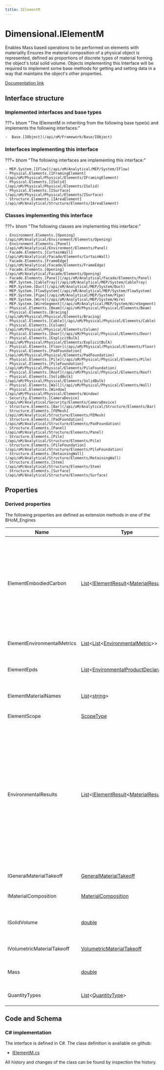 ```yaml
---
title: IElementM
---
```


# Dimensional.IElementM

Enables Mass based operations to be performed on elements with materiality
Ensures the material composition of a physical object is represented, defined as proportions of discrete types of material forming the object's total solid volume.
Objects implementing this Interface will be required to implement some base methods for getting and setting data in a way that maintains the object's other properties.


[Documentation link](https://bhom.xyz/documentation/BHoM_oM/Dimensional_oM/IElement-required-extension-methods/)

## Interface structure

### Implemented interfaces and base types

???+ bhom "The IElementM in inheriting from the following base type(s) and implements the following interfaces:"

    -  Base.[IObject](/api/oM/Framework/Base/IObject)


### Interfaces implementing this interface

???+ bhom "The following interfaces are implementing this interface:"

    - MEP.System.[IFlow](/api/oM/Analytical/MEP/System/IFlow)
    - Physical.Elements.[IFramingElement](/api/oM/Physical/Physical/Elements/IFramingElement)
    - Physical.Elements.[ISolid](/api/oM/Physical/Physical/Elements/ISolid)
    - Physical.Elements.[ISurface](/api/oM/Physical/Physical/Elements/ISurface)
    - Structure.Elements.[IAreaElement](/api/oM/Analytical/Structure/Elements/IAreaElement)


### Classes implementing this interface

???+ bhom "The following classes are implementing this interface:"

    - Environment.Elements.[Opening](/api/oM/Analytical/Environment/Elements/Opening)
    - Environment.Elements.[Panel](/api/oM/Analytical/Environment/Elements/Panel)
    - Facade.Elements.[CurtainWall](/api/oM/Analytical/Facade/Elements/CurtainWall)
    - Facade.Elements.[FrameEdge](/api/oM/Analytical/Facade/Elements/FrameEdge)
    - Facade.Elements.[Opening](/api/oM/Analytical/Facade/Elements/Opening)
    - Facade.Elements.[Panel](/api/oM/Analytical/Facade/Elements/Panel)
    - MEP.System.[CableTray](/api/oM/Analytical/MEP/System/CableTray)
    - MEP.System.[Duct](/api/oM/Analytical/MEP/System/Duct)
    - MEP.System.[FlowSystem](/api/oM/Analytical/MEP/System/FlowSystem)
    - MEP.System.[Pipe](/api/oM/Analytical/MEP/System/Pipe)
    - MEP.System.[Wire](/api/oM/Analytical/MEP/System/Wire)
    - MEP.System.[WireSegment](/api/oM/Analytical/MEP/System/WireSegment)
    - Physical.Elements.[Beam](/api/oM/Physical/Physical/Elements/Beam)
    - Physical.Elements.[Bracing](/api/oM/Physical/Physical/Elements/Bracing)
    - Physical.Elements.[Cable](/api/oM/Physical/Physical/Elements/Cable)
    - Physical.Elements.[Column](/api/oM/Physical/Physical/Elements/Column)
    - Physical.Elements.[Door](/api/oM/Physical/Physical/Elements/Door)
    - Physical.Elements.[ExplicitBulk](/api/oM/Physical/Physical/Elements/ExplicitBulk)
    - Physical.Elements.[Floor](/api/oM/Physical/Physical/Elements/Floor)
    - Physical.Elements.[PadFoundation](/api/oM/Physical/Physical/Elements/PadFoundation)
    - Physical.Elements.[Pile](/api/oM/Physical/Physical/Elements/Pile)
    - Physical.Elements.[PileFoundation](/api/oM/Physical/Physical/Elements/PileFoundation)
    - Physical.Elements.[Roof](/api/oM/Physical/Physical/Elements/Roof)
    - Physical.Elements.[SolidBulk](/api/oM/Physical/Physical/Elements/SolidBulk)
    - Physical.Elements.[Wall](/api/oM/Physical/Physical/Elements/Wall)
    - Physical.Elements.[Window](/api/oM/Physical/Physical/Elements/Window)
    - Security.Elements.[CameraDevice](/api/oM/Analytical/Security/Elements/CameraDevice)
    - Structure.Elements.[Bar](/api/oM/Analytical/Structure/Elements/Bar)
    - Structure.Elements.[FEMesh](/api/oM/Analytical/Structure/Elements/FEMesh)
    - Structure.Elements.[PadFoundation](/api/oM/Analytical/Structure/Elements/PadFoundation)
    - Structure.Elements.[Panel](/api/oM/Analytical/Structure/Elements/Panel)
    - Structure.Elements.[Pile](/api/oM/Analytical/Structure/Elements/Pile)
    - Structure.Elements.[PileFoundation](/api/oM/Analytical/Structure/Elements/PileFoundation)
    - Structure.Elements.[RetainingWall](/api/oM/Analytical/Structure/Elements/RetainingWall)
    - Structure.Elements.[Stem](/api/oM/Analytical/Structure/Elements/Stem)
    - Structure.Elements.[Surface](/api/oM/Analytical/Structure/Elements/Surface)


## Properties

### Derived properties

The following properties are defined as extension methods in one of the BHoM_Engines

| Name             | Type             | Description      | Quantity         | Engine           |
|------------------|------------------|------------------|------------------|------------------|
| ElementEmbodiedCarbon | [List](https://learn.microsoft.com/en-us/dotnet/api/System.Collections.Generic.List-1?view=netstandard-2.0)&lt;[IElementResult](/api/oM/Analytical/LifeCycleAssessment/Results/IElementResult%601)&lt;[MaterialResult](/api/oM/Analytical/LifeCycleAssessment/Results/MaterialResult)&gt;&gt; | Evaluates the embodied carbon on the provided element based on IStructE methodology of evaluation.<br>If you would like to evaluate other EPD metrics, please use one of the Query.EnvironmentalResults methods. <br>TemplateMaterials can be provided helping with picking the correct EPD corresponding to each material on the element. Please note that this evaluation method only support mass-based EPDs. | - | LifeCycleAssessment_Engine |
| ElementEnvironmentalMetrics | [List](https://learn.microsoft.com/en-us/dotnet/api/System.Collections.Generic.List-1?view=netstandard-2.0)&lt;[List](https://learn.microsoft.com/en-us/dotnet/api/System.Collections.Generic.List-1?view=netstandard-2.0)&lt;[EnvironmentalMetric](/api/oM/Analytical/LifeCycleAssessment/MaterialFragments/EnvironmentalMetric)&gt;&gt; | Query the Environmental Product Declarations from any IElementM with a MaterialComposition composed of IEPD materials. | - | LifeCycleAssessment_Engine |
| ElementEpds | [List](https://learn.microsoft.com/en-us/dotnet/api/System.Collections.Generic.List-1?view=netstandard-2.0)&lt;[EnvironmentalProductDeclaration](/api/oM/Analytical/LifeCycleAssessment/MaterialFragments/EnvironmentalProductDeclaration)&gt; | Query the Environmental Product Declarations from any IElementM with a MaterialComposition composed of IEPD materials. | - | LifeCycleAssessment_Engine |
| ElementMaterialNames | [List](https://learn.microsoft.com/en-us/dotnet/api/System.Collections.Generic.List-1?view=netstandard-2.0)&lt;[string](https://learn.microsoft.com/en-us/dotnet/api/System.String?view=netstandard-2.0)&gt; | Query the element's MaterialComposition to form a Material Hint to aid in EPD-Material Mapping. | - | LifeCycleAssessment_Engine |
| ElementScope | [ScopeType](/api/oM/Analytical/LifeCycleAssessment/ScopeType) | Returns the enumerable type of the scope found on an element. | - | LifeCycleAssessment_Engine |
| EnvironmentalResults | [List](https://learn.microsoft.com/en-us/dotnet/api/System.Collections.Generic.List-1?view=netstandard-2.0)&lt;[IElementResult](/api/oM/Analytical/LifeCycleAssessment/Results/IElementResult%601)&lt;[MaterialResult](/api/oM/Analytical/LifeCycleAssessment/Results/MaterialResult)&gt;&gt; | Evaluates the EnvironmentalMetrics for the provided element and returns an ElementResult for each evaluated metric type.<br>Evaluation is done by extracting the material takeoff for the provided element, giving quantities and Materiality.<br>Each Material in the takeoff is then evaluated by finding the EnvironmentalProductDeclaration (EPD), either stored on the material or from the list of template materials.<br>Each metric, or filtered chosen metrics, on the EPD is then evaluated.<br>Finally, an element result is returned per metric type. Each element result being the sum result of all metrics of the same type. | - | LifeCycleAssessment_Engine |
| IGeneralMaterialTakeoff | [GeneralMaterialTakeoff](/api/oM/Physical/Physical/Materials/GeneralMaterialTakeoff) | Gets the unique Materials along with their volumes defining an object's make-up. | - | Matter_Engine |
| IMaterialComposition | [MaterialComposition](/api/oM/Physical/Physical/Materials/MaterialComposition) | Gets the unique Materials along with their relative proportions defining an object's make-up. | - | Matter_Engine |
| ISolidVolume | [double](https://learn.microsoft.com/en-us/dotnet/api/System.Double?view=netstandard-2.0) | Returns an element's solid volume, i.e. the the volume of the element that had any materiality, excluding cavities, openings and voids. | [Volume](/api/oM/Dimensional/Quantities/Attributes/Volume) [m³] | Matter_Engine |
| IVolumetricMaterialTakeoff | [VolumetricMaterialTakeoff](/api/oM/Physical/Physical/Materials/VolumetricMaterialTakeoff) | Gets the unique Materials along with their volumes defining an object's make-up. | - | Matter_Engine |
| Mass | [double](https://learn.microsoft.com/en-us/dotnet/api/System.Double?view=netstandard-2.0) | Evaluates the mass of an object based its VolumetricMaterialTakeoff and Density. | [Mass](/api/oM/Dimensional/Quantities/Attributes/Mass) [kg] | Matter_Engine |
| QuantityTypes | [List](https://learn.microsoft.com/en-us/dotnet/api/System.Collections.Generic.List-1?view=netstandard-2.0)&lt;[QuantityType](/api/oM/Analytical/LifeCycleAssessment/QuantityType)&gt; | Query the QuantityType values from any IElementM object's MaterialComposition. | - | LifeCycleAssessment_Engine |


## Code and Schema

### C# implementation

The interface is defined in C#. The class definition is available on github:

- [IElementM.cs](https://github.com/BHoM/BHoM/blob/develop/Dimensional_oM/IElementM.cs)

All history and changes of the class can be found by inspection the history.

